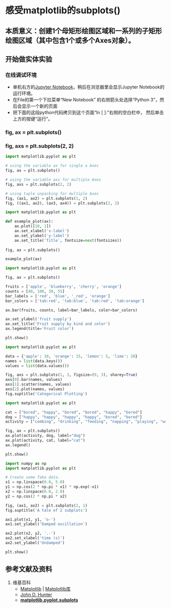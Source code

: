 # 感受matplotlib的subplots()

## 本质意义：创建1个母矩形绘图区域和一系列的子矩形绘图区域（其中包含1个或多个Axes对象）。

## 开始做实体实验

### 在线调试环境

- 单机右方的[Jupyter Notebook](https://mybinder.org/v2/gh/ipython/ipython-in-depth/master?filepath=binder/Index.ipynb)，稍后在浏览器里会显示Jupyter Notebook的运行环境。
- 在File的第一个下拉菜单“New Notebook” 的右侧箭头处选择“Python 3”，然后会显示一个新的页面
- 把下面的这段python代码拷贝到这个页面“In [ ]:”右侧的空白栏中， 然后单击上方的按键“运行”。

### fig, ax = plt.subplots()
### fig, axs = plt.subplots(2, 2)
 
```python
import matplotlib.pyplot as plt

# using the variable ax for single a Axes
fig, ax = plt.subplots()

# using the variable axs for multiple Axes
fig, axs = plt.subplots(2, 2)

# using tuple unpacking for multiple Axes
fig, (ax1, ax2) = plt.subplots(1, 2)
fig, ((ax1, ax2), (ax3, ax4)) = plt.subplots(2, 2)
```

```python
import matplotlib.pyplot as plt

def example_plot(ax):
    ax.plot([10, 1])
    ax.set_xlabel('x-label')
    ax.set_ylabel('y-label')
    ax.set_title('Title', fontsize=next(fontsizes))
    
fig, ax = plt.subplots()

example_plot(ax)
```

```python
import matplotlib.pyplot as plt

fig, ax = plt.subplots()

fruits = ['apple', 'blueberry', 'cherry', 'orange']
counts = [40, 100, 30, 55]
bar_labels = ['red', 'blue', '_red', 'orange']
bar_colors = ['tab:red', 'tab:blue', 'tab:red', 'tab:orange']

ax.bar(fruits, counts, label=bar_labels, color=bar_colors)

ax.set_ylabel('fruit supply')
ax.set_title('Fruit supply by kind and color')
ax.legend(title='Fruit color')

plt.show()
```

```python
import matplotlib.pyplot as plt

data = {'apple': 10, 'orange': 15, 'lemon': 5, 'lime': 20}
names = list(data.keys())
values = list(data.values())

fig, axs = plt.subplots(1, 3, figsize=(9, 3), sharey=True)
axs[0].bar(names, values)
axs[1].scatter(names, values)
axs[2].plot(names, values)
fig.suptitle('Categorical Plotting')
```

```python
import matplotlib.pyplot as plt

cat = ["bored", "happy", "bored", "bored", "happy", "bored"]
dog = ["happy", "happy", "happy", "happy", "bored", "bored"]
activity = ["combing", "drinking", "feeding", "napping", "playing", "washing"]

fig, ax = plt.subplots()
ax.plot(activity, dog, label="dog")
ax.plot(activity, cat, label="cat")
ax.legend()

plt.show()
```

```python
import numpy as np
import matplotlib.pyplot as plt

# Create some fake data.
x1 = np.linspace(0.0, 5.0)
y1 = np.cos(2 * np.pi * x1) * np.exp(-x1)
x2 = np.linspace(0.0, 2.0)
y2 = np.cos(2 * np.pi * x2)

fig, (ax1, ax2) = plt.subplots(2, 1)
fig.suptitle('A tale of 2 subplots')

ax1.plot(x1, y1, 'o-')
ax1.set_ylabel('Damped oscillation')

ax2.plot(x2, y2, '.-')
ax2.set_xlabel('time (s)')
ax2.set_ylabel('Undamped')

plt.show()
```

## 参考文献及资料

1. 维基百科
	- [Matplotlib](https://en.wikipedia.org/wiki/Matplotlib) | [Matplotlib库](https://en.wikipedia.org/wiki/Matplotlib)
	- [John D. Hunter](https://en.wikipedia.org/wiki/John_D._Hunter#Matplotlib)
	- [**matplotlib.pyplot.subplots**](https://matplotlib.org/stable/api/_as_gen/matplotlib.pyplot.subplots.html)
